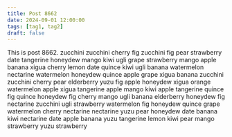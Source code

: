 ```yaml
---
title: Post 8662
date: 2024-09-01 12:00:00
tags: [tag1, tag2]
draft: false
---
```

This is post 8662.
zucchini
zucchini
cherry
fig
zucchini
fig
pear
strawberry
date
tangerine
honeydew
mango
kiwi
ugli
grape
strawberry
mango
apple
banana
xigua
cherry
lemon
date
quince
kiwi
ugli
banana
watermelon
nectarine
watermelon
honeydew
quince
apple
grape
xigua
banana
zucchini
zucchini
cherry
pear
elderberry
yuzu
fig
apple
honeydew
xigua
orange
watermelon
apple
xigua
tangerine
apple
mango
kiwi
apple
tangerine
quince
fig
quince
honeydew
fig
cherry
mango
ugli
banana
elderberry
honeydew
fig
nectarine
zucchini
ugli
strawberry
watermelon
fig
honeydew
quince
grape
watermelon
cherry
nectarine
nectarine
yuzu
pear
honeydew
date
banana
kiwi
nectarine
date
apple
banana
yuzu
tangerine
lemon
kiwi
pear
mango
strawberry
yuzu
strawberry

